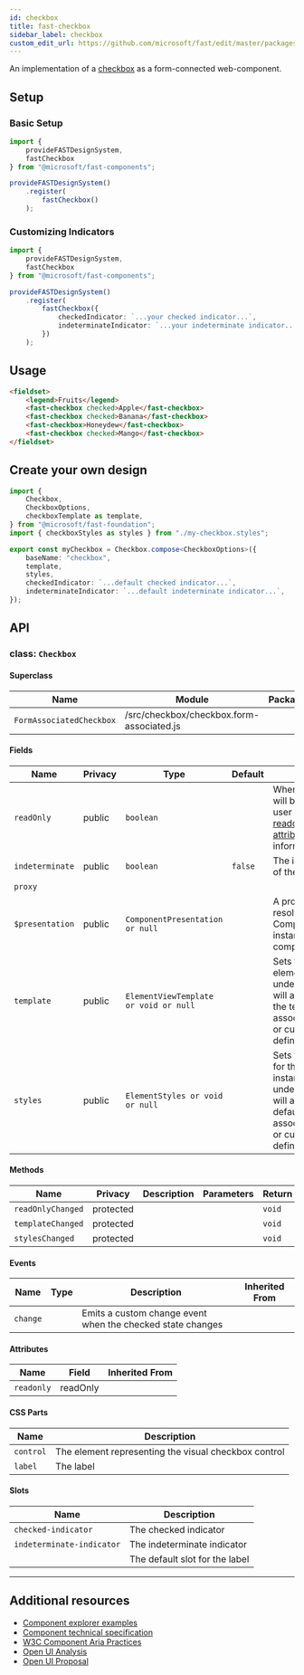```yaml
---
id: checkbox
title: fast-checkbox
sidebar_label: checkbox
custom_edit_url: https://github.com/microsoft/fast/edit/master/packages/web-components/fast-foundation/src/checkbox/README.md
---
```


An implementation of a [checkbox](https://developer.mozilla.org/en-US/docs/Web/HTML/Element/Input/checkbox) as a form-connected web-component.

## Setup

### Basic Setup

```ts
import {
    provideFASTDesignSystem,
    fastCheckbox
} from "@microsoft/fast-components";

provideFASTDesignSystem()
    .register(
        fastCheckbox()
    );
```

### Customizing Indicators

```ts
import {
    provideFASTDesignSystem,
    fastCheckbox
} from "@microsoft/fast-components";

provideFASTDesignSystem()
    .register(
        fastCheckbox({
            checkedIndicator: `...your checked indicator...`,
            indeterminateIndicator: `...your indeterminate indicator...`,
        })
    );
```

## Usage

```html live
<fieldset>
    <legend>Fruits</legend>
    <fast-checkbox checked>Apple</fast-checkbox>
    <fast-checkbox checked>Banana</fast-checkbox>
    <fast-checkbox>Honeydew</fast-checkbox>
    <fast-checkbox checked>Mango</fast-checkbox>
</fieldset>
```

## Create your own design

```ts
import {
    Checkbox,
    CheckboxOptions,
    checkboxTemplate as template,
} from "@microsoft/fast-foundation";
import { checkboxStyles as styles } from "./my-checkbox.styles";

export const myCheckbox = Checkbox.compose<CheckboxOptions>({
    baseName: "checkbox",
    template,
    styles,
    checkedIndicator: `...default checked indicator...`,
    indeterminateIndicator: `...default indeterminate indicator...`,
});
```

## API



### class: `Checkbox`

#### Superclass

| Name                     | Module                                    | Package |
| ------------------------ | ----------------------------------------- | ------- |
| `FormAssociatedCheckbox` | /src/checkbox/checkbox.form-associated.js |         |

#### Fields

| Name            | Privacy | Type                                  | Default | Description                                                                                                                                                                                 | Inherited From         |
| --------------- | ------- | ------------------------------------- | ------- | ------------------------------------------------------------------------------------------------------------------------------------------------------------------------------------------- | ---------------------- |
| `readOnly`      | public  | `boolean`                             |         | When true, the control will be immutable by user interaction. See [readonly HTML attribute](https://developer.mozilla.org/en-US/docs/Web/HTML/Attributes/readonly) for more information. |                        |
| `indeterminate` | public  | `boolean`                             | `false` | The indeterminate state of the control                                                                                                                                                      |                        |
| `proxy`         |         |                                       |         |                                                                                                                                                                                             | FormAssociatedCheckbox |
| `$presentation` | public  | `ComponentPresentation or null`       |         | A property which resolves the ComponentPresentation instance for the current component.                                                                                                     | FoundationElement      |
| `template`      | public  | `ElementViewTemplate or void or null` |         | Sets the template of the element instance. When undefined, the element will attempt to resolve the template from the associated presentation or custom element definition.                  | FoundationElement      |
| `styles`        | public  | `ElementStyles or void or null`       |         | Sets the default styles for the element instance. When undefined, the element will attempt to resolve default styles from the associated presentation or custom element definition.         | FoundationElement      |

#### Methods

| Name              | Privacy   | Description | Parameters | Return | Inherited From    |
| ----------------- | --------- | ----------- | ---------- | ------ | ----------------- |
| `readOnlyChanged` | protected |             |            | `void` |                   |
| `templateChanged` | protected |             |            | `void` | FoundationElement |
| `stylesChanged`   | protected |             |            | `void` | FoundationElement |

#### Events

| Name     | Type | Description                                                | Inherited From |
| -------- | ---- | ---------------------------------------------------------- | -------------- |
| `change` |      | Emits a custom change event when the checked state changes |                |

#### Attributes

| Name       | Field    | Inherited From |
| ---------- | -------- | -------------- |
| `readonly` | readOnly |                |

#### CSS Parts

| Name      | Description                                          |
| --------- | ---------------------------------------------------- |
| `control` | The element representing the visual checkbox control |
| `label`   | The label                                            |

#### Slots

| Name                      | Description                    |
| ------------------------- | ------------------------------ |
| `checked-indicator`       | The checked indicator          |
| `indeterminate-indicator` | The indeterminate indicator    |
|                           | The default slot for the label |

<hr/>


## Additional resources

* [Component explorer examples](https://explore.fast.design/components/fast-checkbox)
* [Component technical specification](https://github.com/microsoft/fast/blob/master/packages/web-components/fast-foundation/src/checkbox/checkbox.spec.md)
* [W3C Component Aria Practices](https://w3c.github.io/aria-practices/#checkbox)
* [Open UI Analysis](https://open-ui.org/components/checkbox.research)
* [Open UI Proposal](https://open-ui.org/components/checkbox)